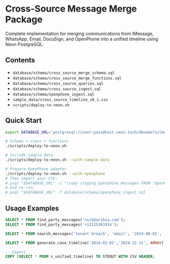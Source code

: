 # Cross-Source Message Merge Package

Complete implementation for merging communications from iMessage, WhatsApp, Email, DocuSign, and OpenPhone into a unified timeline using Neon PostgreSQL.

## Contents
- `database/schema/cross_source_merge_schema.sql`
- `database/schema/cross_source_merge_functions.sql`
- `database/schema/cross_source_queries.sql`
- `database/schema/cross_source_ingest.sql`
- `database/schema/openphone_ingest.sql`
- `sample_data/cross_source_timeline_v0_1.csv`
- `scripts/deploy-to-neon.sh`

## Quick Start

```bash
export DATABASE_URL='postgresql://user:pass@host.neon.tech/dbname?sslmode=require'

# Schema + views + functions
./scripts/deploy-to-neon.sh

# Include sample data
./scripts/deploy-to-neon.sh --with-sample-data

# Prepare OpenPhone adapter
./scripts/deploy-to-neon.sh --with-openphone
# Then import your CSV:
# psql "$DATABASE_URL" -c "\copy staging_openphone_messages FROM 'OpenPhone Data/ORuce0BjRH_messages.csv' WITH CSV HEADER"
# And re-run:
# psql "$DATABASE_URL" -f database/schema/openphone_ingest.sql
```

## Usage Examples

```sql
SELECT * FROM find_party_messages('nick@aribia.com');
SELECT * FROM find_party_messages('+13125361914');

SELECT * FROM search_messages('tenant breach', 'email', '2024-08-01', '2024-08-31');

SELECT * FROM generate_case_timeline('2024-01-01','2024-12-31', ARRAY['nick@aribia.com', '+13125361914']);

-- Export
COPY (SELECT * FROM v_unified_timeline) TO STDOUT WITH CSV HEADER;
```
